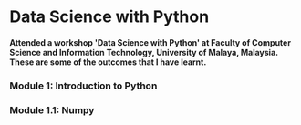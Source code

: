 # Data Science with Python
#### Attended a workshop 'Data Science with Python' at Faculty of Computer Science and Information Technology, University of Malaya, Malaysia. These are some of the outcomes that I have learnt. 
### Module 1: Introduction to Python
### Module 1.1: Numpy 
